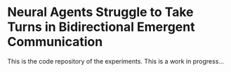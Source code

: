 # Neural Agents Struggle to Take Turns in Bidirectional Emergent Communication

This is the code repository of the experiments. This is a work in progress...
